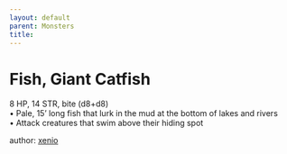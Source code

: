```yaml
---
layout: default
parent: Monsters 
title: 
--- 
```

# Fish, Giant Catfish
8 HP, 14 STR, bite (d8+d8)  
• Pale, 15’ long fish that lurk in the mud at the bottom of lakes and rivers  
• Attack creatures that swim above their hiding spot  





author: [xenio](https://xenioinabottle.blogspot.com/2021/02/classic-monsters-for-cairnito-part-1.html) 



